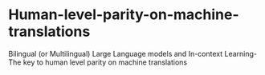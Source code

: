# Human-level-parity-on-machine-translations
Bilingual (or Multilingual) Large Language models and In-context Learning- The key to human level parity on machine translations
